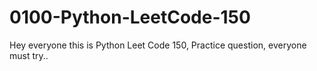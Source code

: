 # 0100-Python-LeetCode-150
Hey everyone this is Python Leet Code 150, Practice question, everyone must try..
